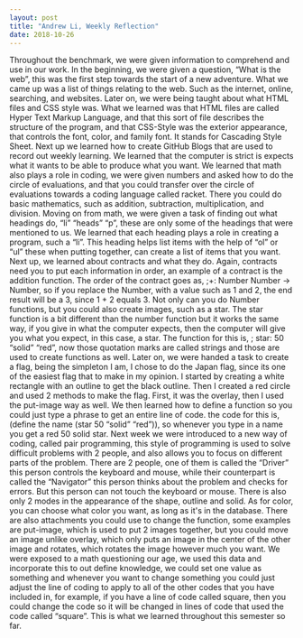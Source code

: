 ```yaml
---
layout: post
title: "Andrew Li, Weekly Reflection"
date: 2018-10-26
---
```


Throughout the benchmark, we were given information to comprehend and use in our work. In the beginning, we were given a question, “What is the web”, this was the first step towards the start of a new adventure. What we came up was a list of things relating to the web. Such as the internet, online, searching, and websites. Later on, we were being taught about what HTML files and CSS style was. What we learned was that HTML files are called Hyper Text Markup Language, and that this sort of file describes the structure of the program, and that CSS-Style was the exterior appearance, that controls the font, color, and family font. It stands for Cascading Style Sheet. Next up we learned how to create GitHub Blogs that are used to record out weekly learning. We learned that the computer is strict is expects what it wants to be able to produce what you want. We learned that math also plays a role in coding, we were given numbers and asked how to do the circle of evaluations, and that you could transfer over the circle of evaluations towards a coding language called racket. There you could do basic mathematics, such as addition, subtraction, multiplication, and division. Moving on from math, we were given a task of finding out what headings do, “li” “heads” “p”, these are only some of the headings that were mentioned to us. We learned that each heading plays a role in creating a program, such a “li”. This heading helps list items with the help of “ol” or “ul” these when putting together, can create a list of items that you want. Next up, we learned about contracts and what they do. Again, contracts need you to put each information in order, an example of a contract is the addition function. The order of the contract goes as, ;+: Number Number -> Number, so if you replace the Number, with a value such as 1 and 2, the end result will be a 3, since 1 + 2 equals 3. Not only can you do Number functions, but you could also create images, such as a star. The star function is a bit different than the number function but it works the same way, if you give in what the computer expects, then the computer will give you what you expect, in this case, a star. The function for this is, ; star: 50 “solid” “red”, now those quotation marks are called strings and those are used to create functions as well. Later on, we were handed a task to create a flag, being the simpleton I am, I chose to do the Japan flag, since its one of the easiest flag that to make in my opinion. I started by creating a white rectangle with an outline to get the black outline. Then I created a red circle and used 2 methods to make the flag. First, it was the overlay, then I used the put-image way as well. We then learned how to define a function so you could just type a phrase to get an entire line of code. the code for this is, (define the name (star 50 “solid” “red”)), so whenever you type in a name you get a red 50 solid star. Next week we were introduced to a new way of coding, called pair programming, this style of programming is used to solve difficult problems with 2 people, and also allows you to focus on different parts of the problem. There are 2 people, one of them is called the “Driver” this person controls the keyboard and mouse, while their counterpart is called the “Navigator” this person thinks about the problem and checks for errors. But this person can not touch the keyboard or mouse. There is also only 2 modes in the appearance of the shape, outline and solid. As for color, you can choose what color you want, as long as it's in the database. There are also attachments you could use to change the function, some examples are put-image, which is used to put 2 images together, but you could move an image unlike overlay, which only puts an image in the center of the other image and rotates, which rotates the image however much you want. We were exposed to a math questioning our age, we used this data and incorporate this to out define knowledge, we could set one value as something and whenever you want to change something you could just adjust the line of coding to apply to all of the other codes that you have included in, for example, if you have a line of code called square, then you could change the code so it will be changed in lines of code that used the code called “square”. This is what we learned throughout this semester so far.
